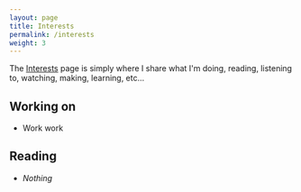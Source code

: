 ```yaml
---
layout: page
title: Interests
permalink: /interests
weight: 3
---
```


The [Interests](/interests) page is simply where I share what I'm doing, reading, listening to, watching, making, learning, etc…

## Working on

- Work work

## Reading

- *Nothing*
